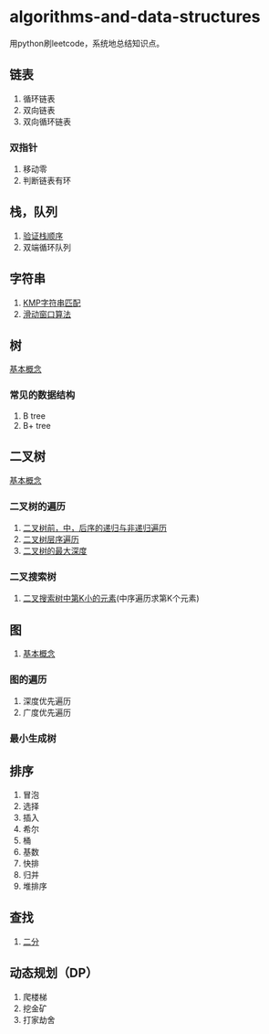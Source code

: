 # algorithms-and-data-structures 
用python刷leetcode，系统地总结知识点。 

## 链表
1. 循环链表
2. 双向链表
3. 双向循环链表

### 双指针
1. 移动零
2. 判断链表有环

## 栈，队列
1. [验证栈顺序](https://github.com/orochiZhang/algorithms-and-data-structures/blob/master/stack_and_queue/validate-stack-sequences.md)
2. 双端循环队列

## 字符串
1. [KMP字符串匹配](https://github.com/orochiZhang/basal-algorithms/blob/master/string/KMP.md)
2. [滑动窗口算法](https://github.com/orochiZhang/basal-algorithms/blob/master/string/Sliding_Window.md)

## 树
[基本概念](https://github.com/orochiZhang/basal-algorithms/blob/master/tree/summary.md)

### 常见的数据结构
1. B tree
2. B+ tree

## 二叉树
[基本概念](https://github.com/orochiZhang/basal-algorithms/blob/master/binary_tree/summary.md)
### 二叉树的遍历
1. [二叉树前，中，后序的递归与非递归遍历](https://github.com/orochiZhang/basal-algorithms/blob/master/binary_tree/DLR.md)
2. [二叉树层序遍历](https://github.com/orochiZhang/basal-algorithms/blob/master/binary_tree/level-order-traversal.md)
3. [二叉树的最大深度]()

### 二叉搜索树
1. [二叉搜索树中第K小的元素]()(中序遍历求第K个元素)
 

## 图
1. [基本概念](https://github.com/orochiZhang/basal-algorithms/blob/master/map/summary.md)
### 图的遍历
1. 深度优先遍历
2. 广度优先遍历
### 最小生成树


## 排序
1. 冒泡
2. 选择
3. 插入
4. 希尔
5. 桶
6. 基数
7. 快排
8. 归并
9. 堆排序

## 查找
1. [二分](https://github.com/orochiZhang/basal-algorithms/blob/master/search/binary-search.md)

## 动态规划（DP）
1. 爬楼梯
2. 挖金矿
3. 打家劫舍
